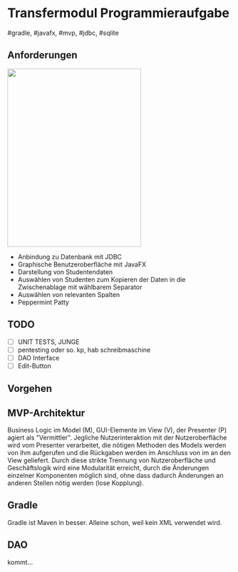 # Transfermodul Programmieraufgabe
#gradle, #javafx, #mvp, #jdbc, #sqlite
## Anforderungen

<img src="https://github.com/steffanossa/tm/assets/94658723/dc33e8b4-7dbe-4861-9bb8-c1e292acef70.png" width="300" height="400">


- Anbindung zu Datenbank mit JDBC
- Graphische Benutzeroberfläche mit JavaFX
- Darstellung von Studentendaten
- Auswählen von Studenten zum Kopieren der Daten in die Zwischenablage mit wählbarem Separator
- Auswählen von relevanten Spalten
- Peppermint Patty

## TODO
- [ ] UNIT TESTS, JUNGE
- [ ] pentesting oder so. kp, hab schreibmaschine
- [ ] DAO Interface
- [ ] Edit-Button

## Vorgehen
## MVP-Architektur

Business Logic im Model (M), GUI-Elemente im View (V), der Presenter (P) agiert als "Vermittler". Jegliche Nutzerinteraktion mit der Nutzeroberfläche wird vom Presenter verarbeitet, die nötigen Methoden des Models werden von ihm aufgerufen und die Rückgaben werden im Anschluss von im an den View geliefert. Durch diese strikte Trennung von Nutzeroberfläche und Geschäftslogik wird eine Modularität erreicht, durch die Änderungen einzelner Komponenten möglich sind, ohne dass dadurch Änderungen an anderen Stellen nötig werden (lose Kopplung).

## Gradle

Gradle ist Maven in besser. Alleine schon, weil kein XML verwendet wird.

## DAO

kommt...
